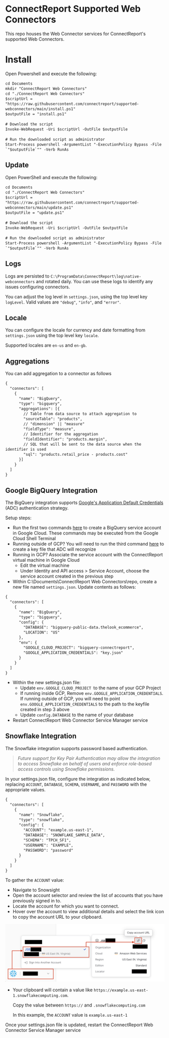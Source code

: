 # ConnectReport Supported Web Connectors
This repo houses the Web Connector services for ConnectReport's supported Web Connectors. 

# Install
Open Powershell and execute the following:
```
cd Documents
mkdir "ConnectReport Web Connectors"
cd "./ConnectReport Web Connectors"
$scriptUrl = "https://raw.githubusercontent.com/connectreport/supported-webconnectors/main/install.ps1"
$outputFile = "install.ps1"

# Download the script
Invoke-WebRequest -Uri $scriptUrl -OutFile $outputFile

# Run the downloaded script as administrator
Start-Process powershell -ArgumentList "-ExecutionPolicy Bypass -File `"$outputFile`"" -Verb RunAs
```

## Update
Open PowerShell and execute the following:
```
cd Documents
cd "./ConnectReport Web Connectors"
$scriptUrl = "https://raw.githubusercontent.com/connectreport/supported-webconnectors/main/update.ps1"
$outputFile = "update.ps1"

# Download the script
Invoke-WebRequest -Uri $scriptUrl -OutFile $outputFile

# Run the downloaded script as administrator
Start-Process powershell -ArgumentList "-ExecutionPolicy Bypass -File `"$outputFile`"" -Verb RunAs
```

## Logs 
Logs are persisted to `C:\ProgramData\ConnectReport\log\native-webconnectors` and rotated daily. You can use these logs to identify any issues configuring connectors. 

You can adjust the log level in `settings.json`, using the top level key `logLevel`. Valid values are `"debug"`, `"info"`, and `"error"`. 

## Locale
You can configure the locale for currency and date formatting from `settings.json` using the top level key `locale`. 

Supported locales are `en-us` and `en-gb`. 


## Aggregations 
You can add aggregation to a connector as follows
```
{
  "connectors": [
    {
      "name": "BigQuery",
      "type": "bigquery",
      "aggregations": [{
        // Table from data source to attach aggregation to
        "sourceTable": "products",
        // "dimension" || "measure" 
        "fieldType": "measure",
        // Identifier for the aggregation 
        "fieldIdentifier": "products.margin",
        // SQL that will be sent to the data source when the identifier is used
        "sql": "products.retail_price - products.cost"
      }]
    }
  ]
}
```

## Google BigQuery Integration 
The BigQuery integration supports [Google's Application Default Credentials](https://cloud.google.com/docs/authentication/application-default-credentials) (ADC) authentication strategy. 

Setup steps:
-	Run the first two commands [here](https://codelabs.developers.google.com/codelabs/cloud-bigquery-nodejs#3) to create a BigQuery service account in Google Cloud. These commands may be executed from the Google Cloud Shell Terminal 
- Running outside of GCP? You will need to run the third command [here](https://codelabs.developers.google.com/codelabs/cloud-bigquery-nodejs#3) to create a key file that ADC will recognize
- Running in GCP? Associate the service account with the ConnectReport virtual machine in Google Cloud 
  -	Edit the virtual machine 
  - Under Identity and API access > Service Account, choose the service account created in the previous step
- Within C:\Documents\ConnectReport Web Connectors\repo, create a new file named `settings.json`. Update contents as follows:
```
{
  "connectors": [
    {
      "name": "BigQuery",
      "type": "bigquery",
      "config": {
        "DATABASE": "bigquery-public-data.thelook_ecommerce",
        "LOCATION": "US"
      },
      "env": {
        "GOOGLE_CLOUD_PROJECT": "bigquery-connectreport",
        "GOOGLE_APPLICATION_CREDENTIALS": "key.json"
      }
    }
  ]
}
```
- Within the new settings.json file:
  - Update `env.GOOGLE_CLOUD_PROJECT `to the name of your GCP Project
  - If running inside GCP, Remove `env.GOOGLE_APPLICATION_CREDENTIALS`. If running outside of GCP, you will need to point `env.GOOGLE_APPLICATION_CREDENTIALS` to the path to the keyfile created in step 3 above
  - Update `config.DATABASE` to the name of your database 
- Restart ConnectReport Web Connector Service Manager service



## Snowflake Integration 
The Snowflake integration supports password based authentication. 

> _Future support for Key Pair Authentication may allow the integration to access Snowflake on behalf of users and enforce role-based access controls using Snowflake permissions._

In your settings.json file, configure the integration as indicated below, replacing `ACCOUNT`, `DATABASE`, `SCHEMA`, `USERNAME`, and `PASSWORD` with the appropriate values. 

```
{
  "connectors": [
    {
      "name": "Snowflake",
      "type": "snowflake",
      "config": {
        "ACCOUNT": "example.us-east-1",
        "DATABASE": "SNOWFLAKE_SAMPLE_DATA",
        "SCHEMA": "TPCH_SF1",
        "USERNAME": "EXAMPLE",
        "PASSWORD": "password"
      }
    }
  ]
}
```

To gather the `ACCOUNT` value:
- Navigate to Snowsight
- Open the account selector and review the list of accounts that you have previously signed in to.
- Locate the account for which you want to connect.
- Hover over the account to view additional details and select the link icon to copy the account URL to your clipboard.

![Account selector](images/account-selector.png)

- Your clipboard will contain a value like `https://example.us-east-1.snowflakecomputing.com`. 

  Copy the value between `https://` and `.snowflakecomputing.com` 

  In this example, the `ACCOUNT` value is `example.us-east-1`

Once your settings.json file is updated, restart the ConnectReport Web Connector Service Manager service
